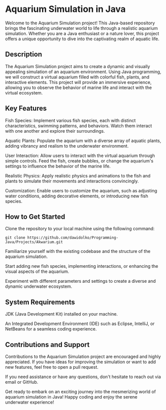 # Aquarium Simulation in Java

Welcome to the Aquarium Simulation project! This Java-based repository brings the fascinating underwater world to life through a realistic aquarium simulation. Whether you are a Java enthusiast or a nature lover, this project offers a unique opportunity to dive into the captivating realm of aquatic life.

## Description
The Aquarium Simulation project aims to create a dynamic and visually appealing simulation of an aquarium environment. Using Java programming, we will construct a virtual aquarium filled with colorful fish, plants, and interactive elements. This project will provide an immersive experience, allowing you to observe the behavior of marine life and interact with the virtual ecosystem.

## Key Features
Fish Species: Implement various fish species, each with distinct characteristics, swimming patterns, and behaviors. Watch them interact with one another and explore their surroundings.

Aquatic Plants: Populate the aquarium with a diverse array of aquatic plants, adding vibrancy and realism to the underwater environment.

User Interaction: Allow users to interact with the virtual aquarium through simple controls. Feed the fish, create bubbles, or change the aquarium's settings to influence the behavior of the marine life.

Realistic Physics: Apply realistic physics and animations to the fish and plants to simulate their movements and interactions convincingly.

Customization: Enable users to customize the aquarium, such as adjusting water conditions, adding decorative elements, or introducing new fish species.

## How to Get Started
Clone the repository to your local machine using the following command:
```
git clone https://github.com/dawidolko/Programming-Java/Projects/Akwarium.git
```
Familiarize yourself with the existing codebase and the structure of the aquarium simulation.

Start adding new fish species, implementing interactions, or enhancing the visual aspects of the aquarium.

Experiment with different parameters and settings to create a diverse and dynamic underwater ecosystem.

## System Requirements
JDK (Java Development Kit) installed on your machine.

An Integrated Development Environment (IDE) such as Eclipse, IntelliJ, or NetBeans for a seamless coding experience.

## Contributions and Support
Contributions to the Aquarium Simulation project are encouraged and highly appreciated. If you have ideas for improving the simulation or want to add new features, feel free to open a pull request.

If you need assistance or have any questions, don't hesitate to reach out via email or GitHub.

Get ready to embark on an exciting journey into the mesmerizing world of aquarium simulation in Java! Happy coding and enjoy the serene underwater experience!
